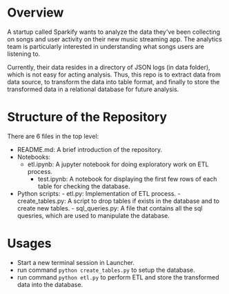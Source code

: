 # Overview
A startup called Sparkify wants to analyze the data they've been collecting on songs and user activity on their new music streaming app. The analytics team is particularly interested in understanding what songs users are listening to. 

Currently, their data resides in a directory of JSON logs (in data folder), which is not easy for acting analysis. Thus, this repo is to extract data from data source, to transform the data into table format, and finally to store the transformed data in a relational database for future analysis.

# Structure of the Repository
There are 6 files in the top level:
- README.md: A brief introduction of the repository.
- Notebooks:
	- etl.ipynb: A jupyter notebook for doing exploratory work on ETL process. 
        - test.ipynb: A notebook for displaying the first few rows of each table for checking the database.
- Python scripts:
        - etl.py: Implementation of ETL process.
        - create_tables.py: A script to drop tables if exists in the database and to create new tables.
        - sql_queries.py: A file that contains all the sql quesries, which are used to manipulate the database. 
    
# Usages
- Start a new terminal session in Launcher.
- run command `python create_tables.py` to setup the database.
- run command `python etl.py` to perform ETL and store the transformed data into the database.
